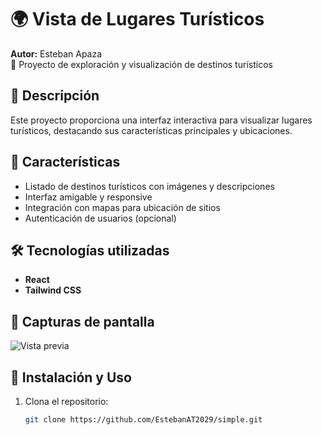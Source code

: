 # 🌍 Vista de Lugares Turísticos

**Autor:** Esteban Apaza  
📍 Proyecto de exploración y visualización de destinos turísticos  

## 📖 Descripción  
Este proyecto proporciona una interfaz interactiva para visualizar lugares turísticos, destacando sus características principales y ubicaciones.  

## 🚀 Características  
- Listado de destinos turísticos con imágenes y descripciones  
- Interfaz amigable y responsive  
- Integración con mapas para ubicación de sitios  
- Autenticación de usuarios (opcional)  

## 🛠️ Tecnologías utilizadas  
- **React** 
- **Tailwind CSS** 

## 📸 Capturas de pantalla  
![Vista previa](ruta-de-la-imagen.png)  

## 🔧 Instalación y Uso  
1. Clona el repositorio:  
   ```bash
   git clone https://github.com/EstebanAT2029/simple.git
